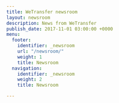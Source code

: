 ```yaml
---
title: WeTransfer newsroom
layout: newsroom
description: News from WeTransfer
publish_date: 2017-11-01 03:00:00 +0000
menu:
  footer:
    identifier: _newsroom
    url: "/newsroom/"
    weight: 1
    title: Newsroom
  navigation:
    identifier: _newsroom
    weight: 2
    title: Newsroom

---
```

